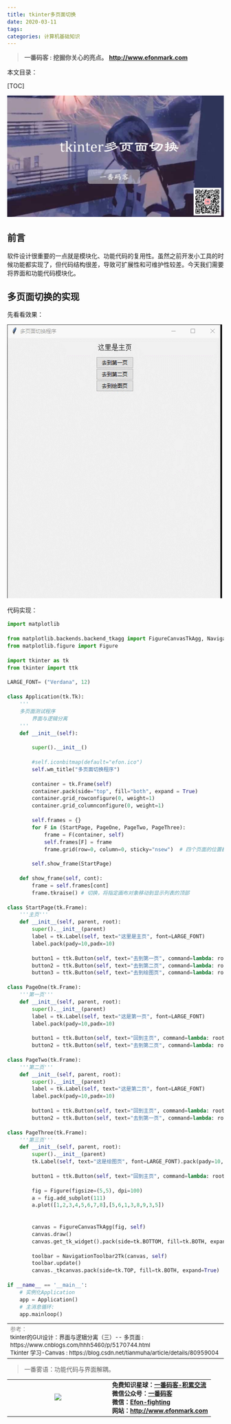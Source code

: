 ```yaml
---
title: tkinter多页面切换
date: 2020-03-11
tags: 
categories: 计算机基础知识
---
```


> **一番码客 : 挖掘你关心的亮点。**
> **http://www.efonmark.com**

本文目录：

[TOC]

![image-20200311083704316](2020-03-11-tkinter多页面切换/image-20200311083704316.png)

<!-- more -->

## 前言

软件设计很重要的一点就是模块化、功能代码的复用性。虽然之前开发小工具的时候功能都实现了，但代码结构很差，导致可扩展性和可维护性较差。今天我们需要将界面和功能代码模块化。

## 多页面切换的实现

先看看效果：

![](2020-03-11-tkinter多页面切换/Video_20200311084630.gif)

代码实现：

```python
import matplotlib

from matplotlib.backends.backend_tkagg import FigureCanvasTkAgg, NavigationToolbar2Tk
from matplotlib.figure import Figure

import tkinter as tk
from tkinter import ttk

LARGE_FONT= ("Verdana", 12)

class Application(tk.Tk):
    '''
    多页面测试程序
        界面与逻辑分离
    '''
    def __init__(self):
        
        super().__init__()

        #self.iconbitmap(default="efon.ico")
        self.wm_title("多页面切换程序")
        
        container = tk.Frame(self)
        container.pack(side="top", fill="both", expand = True)
        container.grid_rowconfigure(0, weight=1)
        container.grid_columnconfigure(0, weight=1)

        self.frames = {}
        for F in (StartPage, PageOne, PageTwo, PageThree):
            frame = F(container, self)
            self.frames[F] = frame
            frame.grid(row=0, column=0, sticky="nsew")  # 四个页面的位置都是 grid(row=0, column=0), 位置重叠，只有最上面的可见！！

        self.show_frame(StartPage)
        
    def show_frame(self, cont):
        frame = self.frames[cont]
        frame.tkraise() # 切换，将指定画布对象移动到显示列表的顶部

class StartPage(tk.Frame):
    '''主页'''
    def __init__(self, parent, root):
        super().__init__(parent)
        label = tk.Label(self, text="这里是主页", font=LARGE_FONT)
        label.pack(pady=10,padx=10)

        button1 = ttk.Button(self, text="去到第一页", command=lambda: root.show_frame(PageOne)).pack()
        button2 = ttk.Button(self, text="去到第二页", command=lambda: root.show_frame(PageTwo)).pack()
        button3 = ttk.Button(self, text="去到绘图页", command=lambda: root.show_frame(PageThree)).pack()

class PageOne(tk.Frame):
    '''第一页'''
    def __init__(self, parent, root):
        super().__init__(parent)
        label = tk.Label(self, text="这是第一页", font=LARGE_FONT)
        label.pack(pady=10,padx=10)

        button1 = ttk.Button(self, text="回到主页", command=lambda: root.show_frame(StartPage)).pack()
        button2 = ttk.Button(self, text="去到第二页", command=lambda: root.show_frame(PageTwo)).pack()

class PageTwo(tk.Frame):
    '''第二页'''
    def __init__(self, parent, root):
        super().__init__(parent)
        label = tk.Label(self, text="这是第二页", font=LARGE_FONT)
        label.pack(pady=10,padx=10)

        button1 = ttk.Button(self, text="回到主页", command=lambda: root.show_frame(StartPage)).pack()
        button2 = ttk.Button(self, text="去到第一页", command=lambda: root.show_frame(PageOne)).pack()

class PageThree(tk.Frame):
    '''第三页'''
    def __init__(self, parent, root):
        super().__init__(parent)
        tk.Label(self, text="这是绘图页", font=LARGE_FONT).pack(pady=10,padx=10)

        button1 = ttk.Button(self, text="回到主页", command=lambda: root.show_frame(StartPage)).pack()

        fig = Figure(figsize=(5,5), dpi=100)
        a = fig.add_subplot(111)
        a.plot([1,2,3,4,5,6,7,8],[5,6,1,3,8,9,3,5])

        
        canvas = FigureCanvasTkAgg(fig, self)
        canvas.draw()
        canvas.get_tk_widget().pack(side=tk.BOTTOM, fill=tk.BOTH, expand=True)

        toolbar = NavigationToolbar2Tk(canvas, self)
        toolbar.update()
        canvas._tkcanvas.pack(side=tk.TOP, fill=tk.BOTH, expand=True)

if __name__ == '__main__':
    # 实例化Application
    app = Application()
    # 主消息循环:
    app.mainloop()
```



<table>
    <td>
    <font size="2" color="gray">参考：</font><br>
    <font size="2" color="gray">
        <a>tkinter的GUI设计：界面与逻辑分离（三）-- 多页面 : https://www.cnblogs.com/hhh5460/p/5170744.html
        </a>
    </font><br>
    <font size="2" color="gray">
    	<a>Tkinter 学习-Canvas : https://blog.csdn.net/tianmuha/article/details/80959004
        </a>
    </font><br>
    </td>
</table>


> 一番雾语：功能代码与界面解耦。

<table>
<tr>
<td ><center><img src="http://www.efonmark.com/efonmark-blog/readme/guanzhu_1.jpg" width=50%></center></td>
<td width="50%" align=left><b>
    免费知识星球：<a href="http://www.efonmark.com/efonmark-blog/readme/zhishixingqiu1.png">一番码客-积累交流</a><br>
    微信公众号：<a href="http://www.efonmark.com/efonmark-blog/readme/guanzhu_1.jpg">一番码客</a><br>
    微信：<a href="http://www.efonmark.com/efonmark-blog/readme/weixin.jpg">Efon-fighting</a><br>
    网站：<a href="http://www.efonmark.com">http://www.efonmark.com</a><br></b></td>
</tr>
</table>